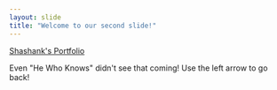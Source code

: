 ```yaml
---
layout: slide
title: "Welcome to our second slide!"
---
```

[Shashank's Portfolio](https://tiwari1302.github.io/)

Even "He Who Knows" didn't see that coming!
Use the left arrow to go back!

